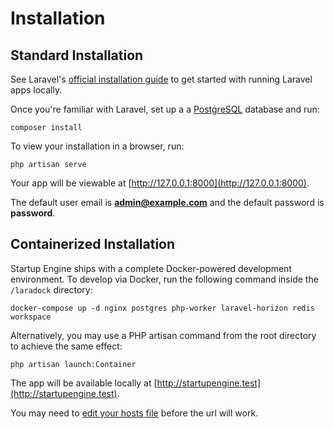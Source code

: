 # Installation

## Standard Installation

See Laravel's [official installation guide](https://laravel.com/docs/5.6/installation) to get started with running Laravel apps locally.

Once you're familiar with Laravel, set up a a [PostgreSQL](https://www.postgresql.org/) database and run:

`composer install`

To view your installation in a browser, run:

`php artisan serve`

Your app will be viewable at [http://127.0.0.1:8000](http://127.0.0.1:8000).

The default user email is **admin@example.com** and the default password is **password**.

## Containerized Installation

Startup Engine ships with a complete Docker-powered development environment. To develop via Docker, run the following command inside the `/laradock` directory:

`docker-compose up -d nginx postgres php-worker laravel-horizon redis workspace`

Alternatively, you may use a PHP artisan command from the root directory to achieve the same effect:

`php artisan launch:Container`

The app will be available locally at [http://startupengine.test](http://startupengine.test).

You may need to [edit your hosts file](https://www.imore.com/how-edit-your-macs-hosts-file-and-why-you-would-want) before the url will work.

